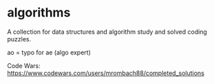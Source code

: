 # algorithms

A collection for data structures and algorithm study and solved coding puzzles.

ao = typo for ae (algo expert)

Code Wars: https://www.codewars.com/users/mrombach88/completed_solutions
